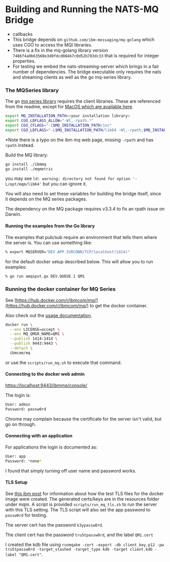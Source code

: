 # Building and Running the NATS-MQ Bridge

* callbacks
* This bridge depends on `github.com/ibm-messaging/mq-golang` which uses CGO to access the MQI libraries.
* There is a fix in the mq-golang library version `7486f4a0b63560e3d0fdcd084b7c0d52b783dc33` that is required for integer properties.
* For testing we embed the nats-streaming-server which brings in a fair number of dependencies. The bridge executable only requires the nats and streaming clients as well as the go mq-series library.

### The MQSeries library

The go [mq series library](https://github.com/ibm-messaging/mq-golang) requires the client libraries. These are referenced from the readme, except for [MacOS which are available here](https://developer.ibm.com/messaging/2019/02/05/ibm-mq-macos-toolkit-for-developers/).

```bash
export MQ_INSTALLATION_PATH=<your installation library>
export CGO_LDFLAGS_ALLOW="-Wl,-rpath.*"
export CGO_CFLAGS="-I$MQ_INSTALLATION_PATH/inc"
export CGO_LDFLAGS="-L$MQ_INSTALLATION_PATH/lib64 -Wl,-rpath,$MQ_INSTALLATION_PATH/lib64"
 ```

 *Note there is a typo on the ibm mq web page, missing `-rpath` and has `rpath` instead.

 Build the MQ library:

 ```bash
 go install ./ibmmq
 go install ./mqmetric
 ```

 you may see `ld: warning: directory not found for option '-L/opt/mqm/lib64'` but you can ignore it.

 You will also need to set these variables for building the bridge itself, since it depends on the MQ series packages.

 The dependency on the MQ package requires v3.3.4 to fix an rpath issue on Darwin.

#### Running the examples from the Go library

The examples that pub/sub require an environment that tells them where the server is. You can use something like:

```bash
% export MQSERVER="DEV.APP.SVRCONN/TCP/localhost(1414)"
```

for the default docker setup described below. This will allow you to run examples:

```bash
% go run amqsput.go DEV.QUEUE.1 QM1
```

### Running the docker container for MQ Series

See [https://hub.docker.com/r/ibmcom/mq/](https://hub.docker.com/r/ibmcom/mq/) to get the docker container.

Also check out the [usage documentation](https://github.com/ibm-messaging/mq-container/blob/master/docs/usage.md).

```bash
docker run \
  --env LICENSE=accept \
  --env MQ_QMGR_NAME=QM1 \
  --publish 1414:1414 \
  --publish 9443:9443 \
  --detach \
  ibmcom/mq
```

or use the `scripts/run_mq.sh` to execute that command.

#### Connecting to the docker web admin

[https://localhost:9443/ibmmq/console/](https://localhost:9443/ibmmq/console/)

The login is:

```bash
User: admin
Password: passw0rd
```

Chrome may complain because the certificate for the server isn't valid, but go on through.

#### Connecting with an application

For applications the login is documented as:

```bash
User: app
Password: *none*
```

I found that simply turning off user name and password works.

#### TLS Setup

See [this ibm post](https://developer.ibm.com/messaging/learn-mq/mq-tutorials/secure-mq-tls/) for information about how the test TLS files for the docker image were created. The generated certs/keys are in the resources folder under mqm. A script is provided `scripts/run_mq_tls.sh` to run the server with this TLS setting. The TLS script will also set the app password to `passw0rd` for testing.

The server cert has the password `k3ypassw0rd`.

The client cert has the password `tru5tpassw0rd`, and the label `QM1.cert`

I created the kdb file using `runmqakm -cert -export -db client_key.p12 -pw tru5tpassw0rd -target_stashed -target_type kdb -target client.kdb -label "QM1.cert"`.